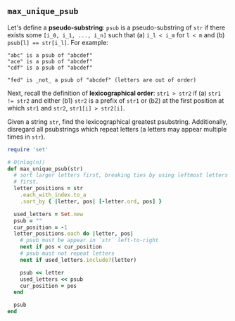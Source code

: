 ## `max_unique_psub`

Let's define a **pseudo-substring**: `psub` is a pseudo-substring of
`str` if there exists some `[i_0, i_1, ..., i_n]` such that (a) `i_l <
i_m` for `l < m` and (b) `psub[l] == str[i_l]`. For example:

```
"abc" is a psub of "abcdef"
"ace" is a psub of "abcdef"
"cdf" is a psub of "abcdef"

"fed" is _not_ a psub of "abcdef" (letters are out of order)
```

Next, recall the definition of **lexicographical order**: `str1 >
str2` if (a) `str1 != str2` and either (b1) `str2` is a prefix of
`str1` or (b2) at the first position at which `str1` and `str2`,
`str1[i] > str2[i]`.

Given a string `str`, find the lexicographical greatest
psubstring. Additionally, disregard all psubstrings which repeat
letters (a letters may appear multiple times in `str`).

```ruby
require 'set'

# O(nlog(n))
def max_unique_psub(str)
  # sort larger letters first, breaking ties by using leftmost letters
  # first.
  letter_positions = str
    .each_with_index.to_a
    .sort_by { |letter, pos| [-letter.ord, pos] }

  used_letters = Set.new
  psub = ""
  cur_position = -1
  letter_positions.each do |letter, pos|
    # psub must be appear in `str` left-to-right
    next if pos < cur_position
    # psub must not repeat letters
    next if used_letters.include?(letter)

    psub << letter
    used_letters << psub
    cur_position = pos
  end

  psub
end
```
